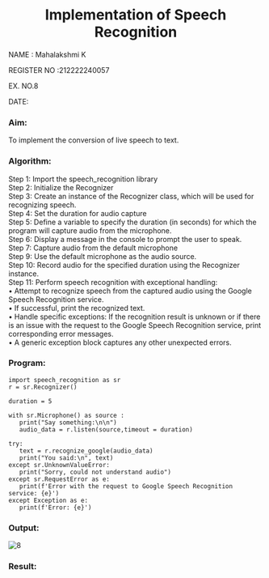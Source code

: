 
<H1 ALIGN =CENTER>Implementation of Speech Recognition</H1>

NAME : Mahalakshmi K

REGISTER NO :212222240057

EX. NO.8

DATE:

<H3>Aim:</H3> 
 To implement the conversion of live speech to text.<BR>
<h3>Algorithm:</h3>
Step 1: Import the speech_recognition library<Br>
Step 2: Initialize the Recognizer<Br>
Step 3: Create an instance of the Recognizer class, which will be used for recognizing speech.<Br>
Step 4: Set the duration for audio capture<Br>
Step 5: Define a variable to specify the duration (in seconds) for which the program will capture audio from the microphone.<Br>
Step 6: Display a message in the console to prompt the user to speak.<Br>
Step 7: Capture audio from the default microphone<Br>
Step 9: Use the default microphone as the audio source.<Br>
Step 10: Record audio for the specified duration using the Recognizer instance.<Br>
Step 11: Perform speech recognition with exceptional handling:<Br>
•	Attempt to recognize speech from the captured audio using the Google Speech Recognition service.<Br>
•	If successful, print the recognized text.<Br>
•	Handle specific exceptions: If the recognition result is unknown or if there is an issue with the request to the Google Speech Recognition service, print corresponding error messages.<Br>
•	A generic exception block captures any other unexpected errors.<Br>

<H3>Program:</H3>

```
import speech_recognition as sr
r = sr.Recognizer()

duration = 5

with sr.Microphone() as source :
   print("Say something:\n\n")
   audio_data = r.listen(source,timeout = duration)

try:
   text = r.recognize_google(audio_data)
   print("You said:\n", text)
except sr.UnknownValueError:
   print("Sorry, could not understand audio")
except sr.RequestError as e:
   print(f'Error with the request to Google Speech Recognition service: {e}')
except Exception as e:
   print(f'Error: {e}')
```
<H3> Output:</H3>

![8](https://github.com/user-attachments/assets/19e2a044-b9a2-4b0b-9cd9-e213d46575be)

<H3> Result:</H3>
